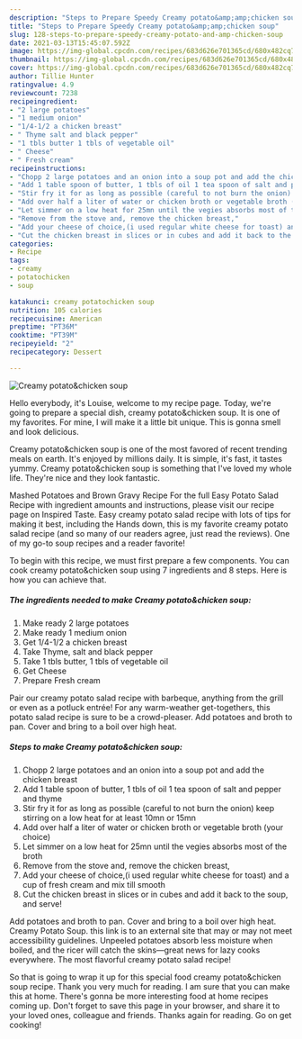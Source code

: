 ```yaml
---
description: "Steps to Prepare Speedy Creamy potato&amp;amp;chicken soup"
title: "Steps to Prepare Speedy Creamy potato&amp;amp;chicken soup"
slug: 128-steps-to-prepare-speedy-creamy-potato-and-amp-chicken-soup
date: 2021-03-13T15:45:07.592Z
image: https://img-global.cpcdn.com/recipes/683d626e701365cd/680x482cq70/creamy-potatochicken-soup-recipe-main-photo.jpg
thumbnail: https://img-global.cpcdn.com/recipes/683d626e701365cd/680x482cq70/creamy-potatochicken-soup-recipe-main-photo.jpg
cover: https://img-global.cpcdn.com/recipes/683d626e701365cd/680x482cq70/creamy-potatochicken-soup-recipe-main-photo.jpg
author: Tillie Hunter
ratingvalue: 4.9
reviewcount: 7238
recipeingredient:
- "2 large potatoes"
- "1 medium onion"
- "1/4-1/2 a chicken breast"
- " Thyme salt and black pepper"
- "1 tbls butter 1 tbls of vegetable oil"
- " Cheese"
- " Fresh cream"
recipeinstructions:
- "Chopp 2 large potatoes and an onion into a soup pot and add the chicken breast"
- "Add 1 table spoon of butter, 1 tbls of oil 1 tea spoon of salt and pepper and thyme"
- "Stir fry it for as long as possible (careful to not burn the onion) keep stirring on a low heat for at least 10mn or 15mn"
- "Add over half a liter of water or chicken broth or vegetable broth (your choice)"
- "Let simmer on a low heat for 25mn until the vegies absorbs most of the broth"
- "Remove from the stove and, remove the chicken breast,"
- "Add your cheese of choice,(i used regular white cheese for toast) and a cup of fresh cream and mix till smooth"
- "Cut the chicken breast in slices or in cubes and add it back to the soup, and serve!"
categories:
- Recipe
tags:
- creamy
- potatochicken
- soup

katakunci: creamy potatochicken soup 
nutrition: 105 calories
recipecuisine: American
preptime: "PT36M"
cooktime: "PT39M"
recipeyield: "2"
recipecategory: Dessert

---
```



![Creamy potato&amp;chicken soup](https://img-global.cpcdn.com/recipes/683d626e701365cd/680x482cq70/creamy-potatochicken-soup-recipe-main-photo.jpg)

Hello everybody, it's Louise, welcome to my recipe page. Today, we're going to prepare a special dish, creamy potato&amp;chicken soup. It is one of my favorites. For mine, I will make it a little bit unique. This is gonna smell and look delicious.

Creamy potato&amp;chicken soup is one of the most favored of recent trending meals on earth. It's enjoyed by millions daily. It is simple, it's fast, it tastes yummy. Creamy potato&amp;chicken soup is something that I've loved my whole life. They're nice and they look fantastic.

Mashed Potatoes and Brown Gravy Recipe For the full Easy Potato Salad Recipe with ingredient amounts and instructions, please visit our recipe page on Inspired Taste. Easy creamy potato salad recipe with lots of tips for making it best, including the Hands down, this is my favorite creamy potato salad recipe (and so many of our readers agree, just read the reviews). One of my go-to soup recipes and a reader favorite!


To begin with this recipe, we must first prepare a few components. You can cook creamy potato&amp;chicken soup using 7 ingredients and 8 steps. Here is how you can achieve that.

<!--inarticleads1-->

##### The ingredients needed to make Creamy potato&amp;chicken soup:

1. Make ready 2 large potatoes
1. Make ready 1 medium onion
1. Get 1/4-1/2 a chicken breast
1. Take  Thyme, salt and black pepper
1. Take 1 tbls butter, 1 tbls of vegetable oil
1. Get  Cheese
1. Prepare  Fresh cream


Pair our creamy potato salad recipe with barbeque, anything from the grill or even as a potluck entrée! For any warm-weather get-togethers, this potato salad recipe is sure to be a crowd-pleaser. Add potatoes and broth to pan. Cover and bring to a boil over high heat. 

<!--inarticleads2-->

##### Steps to make Creamy potato&amp;chicken soup:

1. Chopp 2 large potatoes and an onion into a soup pot and add the chicken breast
1. Add 1 table spoon of butter, 1 tbls of oil 1 tea spoon of salt and pepper and thyme
1. Stir fry it for as long as possible (careful to not burn the onion) keep stirring on a low heat for at least 10mn or 15mn
1. Add over half a liter of water or chicken broth or vegetable broth (your choice)
1. Let simmer on a low heat for 25mn until the vegies absorbs most of the broth
1. Remove from the stove and, remove the chicken breast,
1. Add your cheese of choice,(i used regular white cheese for toast) and a cup of fresh cream and mix till smooth
1. Cut the chicken breast in slices or in cubes and add it back to the soup, and serve!


Add potatoes and broth to pan. Cover and bring to a boil over high heat. Creamy Potato Soup. this link is to an external site that may or may not meet accessibility guidelines. Unpeeled potatoes absorb less moisture when boiled, and the ricer will catch the skins—great news for lazy cooks everywhere. The most flavorful creamy potato salad recipe! 

So that is going to wrap it up for this special food creamy potato&amp;chicken soup recipe. Thank you very much for reading. I am sure that you can make this at home. There's gonna be more interesting food at home recipes coming up. Don't forget to save this page in your browser, and share it to your loved ones, colleague and friends. Thanks again for reading. Go on get cooking!
